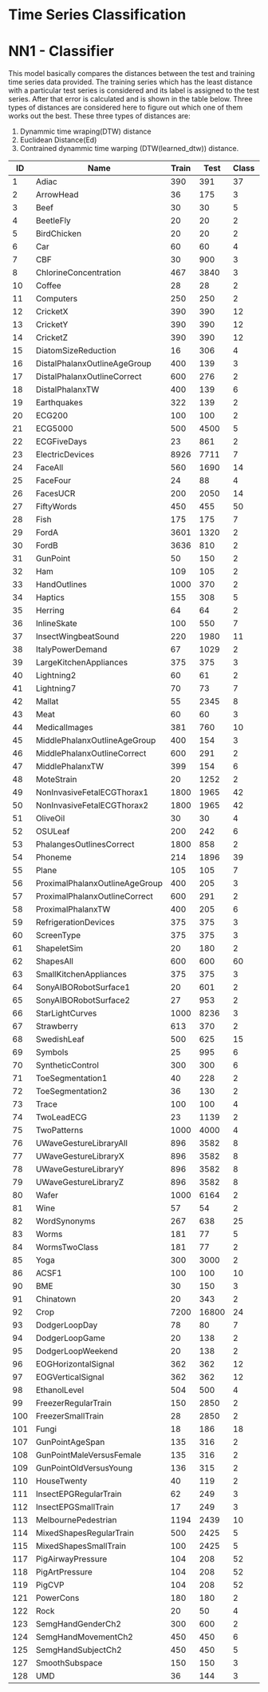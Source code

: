 # Time Series Classification

# NN1 - Classifier
This model basically compares the distances between the test and training time series data provided. The training series which has the least
distance with a particular test series is considered and its label is assigned to the test series. After that error is calculated and is shown in the table below.
Three types of distances are considered here to figure out which one of them works out the best. These three types of distances are:
1) Dynammic time wraping(DTW) distance
2) Euclidean Distance(Ed) 
3) Contrained dynammic time warping (DTW(learned_dtw)) distance.



| ID  |  Name |  Train | Test  | Class | Length | Ed | DTW((learned_w) | DTW(w=100) |
|-----|-------|--------|-------|-------|--------|----|-----------------|-------------|
|1	|Adiac	|390	|391	|37 | 	176 |	0.3887 |	0.3913 (3) |	0.3964 |
|2	|ArrowHead	|36|	175	|3|	251	|0.2000|	0.2000 (0)	|0.2971	|	
|3	|Beef|	30	|30|	5	|470	|0.3333	|0.3333 (0)	|0.3667	|
|4	|BeetleFly	|20|	20	|2|	512	|0.2500|	0.3000 (7)|	0.3000|	
|5	|BirdChicken	|20	|20	|2	|512	|0.4500	|0.3000 (6)	|0.2500|
|6	|	Car	|60	|60|	4	|577|	0.2667|	0.2333 (1)	|0.2667	|
|7	|CBF|	30	|900	|3	|128	|0.1478|	0.0044 (11)	|0.0033|
|8	|ChlorineConcentration	|467|	3840|	3	|166|	0.3500	|0.3500 (0)	|0.3516	|
|10	|	Coffee	|28|	28	|2	|286	|0.0000	|0.0000 (0)|	0.0000	|
|11	|Computers	|250	|250	|2	|720	|0.4240	|0.3800 (12)	|0.3000|
|12	|	CricketX	|390	|390	|12|	300	|0.4231|	0.2282 (10)	|0.2462|
|13	|CricketY	|390	|390	|12|	300|	0.4333|	0.2410 (17)|	0.2564|
|14	|	CricketZ	|390|	390|	12	|300	|0.4128	|0.2538 (5)	|0.2462	|
|15	|	DiatomSizeReduction	|16	|306|	4	|345|	0.0654	|0.0654 (0)	|0.0327|
|16	|	DistalPhalanxOutlineAgeGroup	|400	|139|	3	|80|	0.3741|	0.3741 (0)|	0.2302	|
|17	|	DistalPhalanxOutlineCorrect	|600	|276	|2	|80	|0.2826	|0.2754 (1)	|0.2826	|
|18	|DistalPhalanxTW	|400	|139	|6	|80|	0.3669	|0.3669 (0)|	0.4101	|
|19	|	Earthquakes	|322	|139|	2|	512	|0.2878|	0.2734 (6)|	0.2806	|
|20	| ECG200	|100	|100	|2|	96	|0.1200	|0.1200 (0)	|0.2300|
|21	|	ECG5000	|500	|4500|	5|	140	|0.0751|	0.0749 (1)|	0.0756	|
|22	|	ECGFiveDays|	23	|861	|2	|136|	0.2033	|0.2033 (0)	|0.2323	|
|23	|	ElectricDevices	|8926|	7711	|7|	96	|0.4492	|0.3806 (14)	|0.3988|	
|24	|FaceAll	|560	|1690|	14	|131	|0.2864|	0.1917 (3)|	0.1923|
|25	|	FaceFour|	24	|88|	4	|350	|0.2159	| 0.1136 (2)	|0.1705|
|26	|	FacesUCR	|200	|2050	|14	|131	|0.2307|	0.0878 (12)	|0.0951	|
|27	|FiftyWords	|450|	455	|50|	270	|0.3692|	 0.2418 (6)|	0.3099	|
|28	|	Fish|	175	|175	|7	|463|	0.2171	|0.1543 (4)	|0.1771	|
|29	|FordA	|3601|	1320|	2|	500|	0.3348	|0.3091 (1)|	0.4455	|
|30	|FordB	|3636	|810	|2|	500|	0.3938|	0.3926 (1)	|0.3802	|
|31	|	GunPoint	|50	|150	|2	|150|	0.0867	| 0.0867 (0)|	0.0933	|
|32	|Ham	|109|	105|	2	|431	|0.4000|	0.4000 (0)|	0.5333	|
|33 |HandOutlines	|1000|	370	|2|	2709	|0.1378	|0.1378 (0)	|0.1189	|
|34|Haptics	|155	|308|	5	|1092	|0.6299	|0.5877 (2)|	0.6234|	
|35	|	Herring	|64|	64	|2|	512|	0.4844	|0.4688 (5)|	0.4688|	
|36	|InlineSkate	|100|	550|	7	|1882	|0.6582	|0.6127 (14)|	0.6164	|
|37	|	InsectWingbeatSound	|220	|1980|	11	|256|	0.4384|	0.4152 (1)|	0.6449|
|38	|ItalyPowerDemand|	67	|1029|	2	|24|	0.0447	|0.0447 (0)	|0.0496	|
|39	|	LargeKitchenAppliances|	375|	375	|3	|720	|0.5067|	0.2053 (94)|	0.2053	|
|40	|	Lightning2|	60	|61	|2	|637	|0.2459	|0.1311 (6)	|0.1311|
|41	|	Lightning7|	70	|73|	7	|319	|0.4247	|0.2877 (5)	|0.2740	|
|42	|	Mallat|	55	|2345|	8	|1024	|0.0857	|0.0857 (0)	|0.0661	|
|43	|	Meat	|60|	60	|3	|448	|0.0667|	0.0667 (0)|	0.0667|	
|44	|	MedicalImages	|381	|760	|10	|99|	0.3158	|0.2526 (20)	|0.2632|
|45	|	MiddlePhalanxOutlineAgeGroup	|400	|154	|3|	80	|0.4805|	0.4805 (0)| 	0.5000|
|46	|	MiddlePhalanxOutlineCorrect	|600	|291	|2|	80	|0.2337|	0.2337 (0)|	0.3024	|
|47	|	MiddlePhalanxTW	|399|	154|	6|	80	|0.4870|	0.4935 (3)	|0.4935|
|48	|	MoteStrain	|20	|1252	|2|	84	|0.1214	|0.1342 (1)	|0.1653	|
|49	|	NonInvasiveFetalECGThorax1	|1800	|1965|	42	|750	|0.1710|	0.1893 (1)	|0.2097|
|50	|NonInvasiveFetalECGThorax2	|1800	|1965	|42|	750	|0.1201	|0.1290 (1)	|0.1354	|
|51	|	OliveOil	|30	|30	|4	|570	|0.1333	|0.1333 (0)|	0.1667	|
|52	|	OSULeaf	|200	|242	|6	|427	|0.4793	|0.3884 (7)|	0.4091	|
|53	|	PhalangesOutlinesCorrect	|1800	|858|	2	|80	|0.2389	|0.2389 (0)|	0.2716|
|54	|	Phoneme	|214|	1896	|39|	1024	|0.8908	|0.7727 (14)|	0.7716	|
|55	|	Plane	|105|	105|	7|	144	|0.0381	|0.0000 (5)	|0.0000|
|56	|	ProximalPhalanxOutlineAgeGroup	|400	|205	|3|	80	|0.2146	|0.2146 (0)	|0.1951	|
|57	|	ProximalPhalanxOutlineCorrect	|600	|291	|2	|80|	0.1924|	0.2096 (1)	|0.2165|
|58	|	ProximalPhalanxTW	|400	|205	|6|	80	|0.2927	|0.2439 (2)|	0.2439|
|59	|	RefrigerationDevices|	375	|375|	3	|720	|0.6053	|0.5600 (8)	|0.5360	|
|60	|	ScreenType	|375	|375	|3	|720	|0.6400	|0.5893 (17)	|0.6027	|
|61	|	ShapeletSim|	20	|180	|2	|500	|0.4611|	0.3000 (3)	|0.3500	|
|62	|	ShapesAll|	600	|600	|60	|512	|0.2483|	0.1980 (4)	|0.2317	|
|63	|	SmallKitchenAppliances|	375|	375	|3|	720	|0.6587	|0.3280 (15)	|0.3573	|
|64	|	SonyAIBORobotSurface1	|20	|601	|2	|70	|0.3045|	0.3045 (0)|	0.2745	|
|65	|	SonyAIBORobotSurface2|	27	|953	|2	|65|	0.1406	|0.1406 (0)|	0.1689|	
|66	|StarLightCurves|	1000	|8236|	3	|1024|	0.1512	|0.0947 (16)|	0.0934	|
|67	|	Strawberry|	613	|370|	2	|235	|0.0541|	0.0541 (0)	|0.0595	|
|68	|SwedishLeaf|	500|	625|	15	|128	|0.2112	|0.1536 (2)|	0.2080	|
|69	|	Symbols|	25	|995|	6	|398	|0.1005|	0.0623 (8)	|0.0503|	
|70	|	SyntheticControl	|300|	300	|6	|60	|0.1200|	0.0167 (6)	|0.0067|
|71	|	ToeSegmentation1	|40|	228	|2	|277	|0.3202|	0.2500 (8)	|0.2281|	
|72	|ToeSegmentation2	|36	|130	|2	|343	|0.1923	|0.0923 (5)	|0.1615|	
|73	|	Trace |	100	|100	|4|	275	|0.2400	|0.0100 (3)|	0.0000	|
|74	|TwoLeadECG	|23	|1139	|2	|82|	0.2529	|0.1317 (4)|	0.0957	|
|75	|TwoPatterns	|1000	|4000	|4	|128|	0.0932	|0.0015 (4)|	0.0000|	
|76	|	UWaveGestureLibraryAll	|896|	3582	|8	|945	|0.0519	|0.0343 (4)|	0.1083	|
|77	|	UWaveGestureLibraryX	|896	|3582	|8	|315	|0.2607	|0.2267 (4)|	0.2725|	
|78	|	UWaveGestureLibraryY	|896	|3582|	8|	315|	0.3384	|0.3009 (4)|	0.3660	|
|79	|	UWaveGestureLibraryZ	|896|	3582	|8	|315	|0.3504|	0.3222 (6)	|0.3417|	
|80|	Wafer	|1000	|6164	|2	|152	|0.0045|0.0045 (1)	|0.0201	|
|81	|	Wine	|57|	54	|2	|234|	0.3889	|0.3889 (0)|	0.4259	|
|82	|	WordSynonyms	|267	|638|	25	|270	|0.3824	|0.2618 (9)	|0.3511|
|83	|	Worms	|181	|77	|5	|900	|0.5455	|0.4675 (9)|	0.4156	|
|84	|	WormsTwoClass	|181|	77	|2	|900	|0.3896|	0.4156 (7)|	0.3766|
|85	|	Yoga	|300	|3000|	2	|426	|0.1697	|0.1560 (7)|	0.1637	|
|86	|	ACSF1	|100	|100|	10	|1460|	0.4600|	0.3800 (4)	|0.3600	|
|90	|	BME	|30|	150|	3	|128	|0.1667	|0.0200 (4)	|0.1000	|
|91	|	Chinatown	|20|	343	|2	|24|	0.0466	|0.0466 (0)	|0.0437	|
|92	|	Crop|	7200	|16800	|24|	46	|0.2883	|0.2883 (0)|	0.3348	|
|93	|DodgerLoopDay	|78|	80	|7	|288	|0.4500	|0.4125 (1)	|0.5000	|
|94	|	DodgerLoopGame|	20	|138	|2	|288	|0.1159	|0.0725 (1)|	0.1232|
|95	|	DodgerLoopWeekend|	20	|138|	2	|288	|0.0145	|0.0217 (1)|	0.0507|
|96	|EOGHorizontalSignal	|362	|362	|12	|1250	|0.5829	|0.5249 (1)	|0.4972	|
|97	|EOGVerticalSignal	|362	|362|	12	|1250|	0.5580	|0.5249 (2)	|0.5525	|
|98	|	EthanolLevel	|504|	500	|4	|1751	|0.7260	|0.7180 (1)	|0.7240	|
|99	|	FreezerRegularTrain|	150	|2850	|2	|301	|0.1951	|0.0930 (1)	|0.1011	|
|100	|	FreezerSmallTrain	|28	|2850|	2	|301	|0.3242|	0.3242 (0)	|0.2411	|
|101	|	Fungi|	18	|186|	18	|201	|0.1774|	0.1774 (0)	|0.1613	|
|107	|	GunPointAgeSpan	|135	|316	|2	|150	|0.1013	|0.0348 (3)	|0.0823	|
|108	|	GunPointMaleVersusFemale	|135	|316	|2|	150	|0.0253	|0.0253 (0)|	0.0032	|
|109	|	GunPointOldVersusYoung	|136|	315	|2	|150	|0.0476	|0.0349 (4)	|0.1619	|
|110	|	HouseTwenty|	40	|119|	2	|2000|	0.3361	|0.0588 (33)|	0.0756	|
|111	|	InsectEPGRegularTrain	|62	|249	|3	|601|	0.3213|	0.1727 (11)|	0.1285	|
|112	| InsectEPGSmallTrain	|17	|249	|3	|601|	0.3373|	0.3052 (1)	|0.2651|
|113	|	MelbournePedestrian	|1194|	2439	|10|	24	|0.1525	|0.1845 (1)	|0.2091	|
|114	|	MixedShapesRegularTrain|	500	|2425	|5|	1024	|0.1027	|0.0911 (4)	|0.1584	|
|115	|	MixedShapesSmallTrain|	100	|2425|	5|	1024	|0.1645	|0.1674 (7)|	0.2202|
|117	|	PigAirwayPressure	|104	|208|	52	|2000|	0.9423	|0.9038 (1)|	0.8942	|
|118	|	PigArtPressure	|104	|208	|52	|2000|	0.8750	|0.8029 (1)|	0.7548|
|119	|	PigCVP	|104	|208	|52	|2000	|0.9183	|0.8413 (11)	|0.8462	|0.9808|
|121	|	PowerCons	|180	|180|	2	|144	|0.0667	|0.0778 (3)|	0.1222	|
|122	|	Rock	|20|	50	|4	|2844	|0.1600|	0.1600 (0)|	0.4000|
|123	|	SemgHandGenderCh2|	300	|600	|2	|1500|	0.2383	|0.1550 (1)	|0.1983	|
|124	|	SemgHandMovementCh2	|450	|450	|6	|1500	|0.6311|	0.3622 (1)	|0.4156|
|125	|	SemgHandSubjectCh2	|450	|450	|5	|1500	|0.5956	|0.2000 (3)	|0.2733	|
|127	|	SmoothSubspace	|150|	150	|3|	15	|0.0933	|0.0533 (1)|	0.1733	|
|128	|UMD	|36	|144	|3	|150	|0.2361	|0.0278 (6)	|0.0069|
